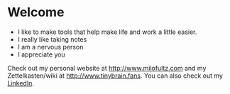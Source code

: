 # Welcome

* I like to make tools that help make life and work a little easier. 
* I really like taking notes
* I am a nervous person
* I appreciate you

Check out my personal website at <http://www.milofultz.com> and my Zettelkasten/wiki at <http://www.tinybrain.fans>. You can also check out my [LinkedIn](https://www.linkedin.com/in/milo-fultz/).
